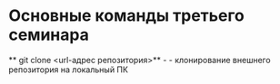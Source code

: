 # Основные команды третьего семинара

** git clone <url-адрес репозитория>** - - клонирование внешнего репозитория на локальный ПК
